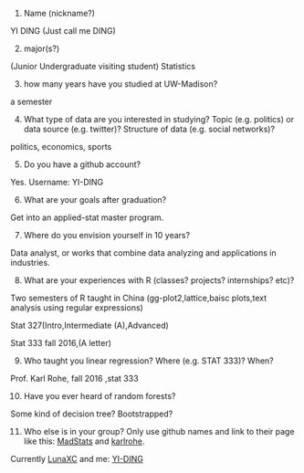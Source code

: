1) Name (nickname?)

YI DING (Just call me DING)

2) major(s?)

(Junior Undergraduate visiting student) Statistics 

3) how many years have you studied at UW-Madison?

a semester

4) What type of data are you interested in studying?  Topic (e.g. politics) or data source (e.g. twitter)? Structure of data (e.g. social networks)? 

politics, economics, sports

5) Do you have a github account?

Yes. Username:   YI-DING

6) What are your goals after graduation?

Get into an applied-stat master program.

7) Where do you envision yourself in 10 years?

Data analyst, or works that combine data analyzing and applications in industries.

8) What are your experiences with R (classes? projects? internships? etc)?  

Two semesters of R taught in China (gg-plot2,lattice,baisc plots,text analysis using regular expressions)

Stat 327(Intro,Intermediate (A),Advanced)

Stat 333 fall 2016,(A letter)

9) Who taught you linear regression?  Where (e.g. STAT 333)?  When?

Prof. Karl Rohe, fall 2016 ,stat 333

10)  Have you ever heard of random forests?

Some kind of decision tree? Bootstrapped?

11)  Who else is in your group?  Only use github names and link to their page like this:  [MadStats](https://github.com/MadStats) and [karlrohe](https://github.com/karlrohe).

Currently [LunaXC](https://github.com/LunaXC)
and me: [YI-DING](https://github.com/YI-DING)
